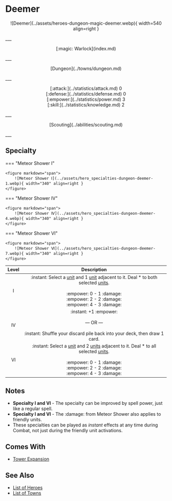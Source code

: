 # Deemer

<p style="text-align: center;" markdown>![Deemer](../assets/heroes-dungeon-magic-deemer.webp){ width=540 align=right }</p>
___
<p style="text-align: center;" markdown>[:magic: Warlock](index.md)</p>
___
<p style="text-align: center;" markdown>[Dungeon](../towns/dungeon.md)</p>
___

<p style="text-align: center;" markdown>[:attack:](../statistics/attack.md)&nbsp;0</br>[:defense:](../statistics/defense.md)&nbsp;0</br>[:empower:](../statistics/power.md)&nbsp;3</br>[:skill:](../statistics/knowledge.md)&nbsp;2</p>
___
<p style="text-align: center;" markdown>[Scouting](../abilities/scouting.md)</p>
___

## Specialty

=== "Meteor Shower Ⅰ"

    <figure markdown="span">
        ![Meteor Shower Ⅰ](../assets/hero_specialties-dungeon-deemer-1.webp){ width="340" align=right }
    </figure>

=== "Meteor Shower Ⅳ"

    <figure markdown="span">
        ![Meteor Shower Ⅳ](../assets/hero_specialties-dungeon-deemer-4.webp){ width="340" align=right }
    </figure>

=== "Meteor Shower Ⅵ"

    <figure markdown="span">
        ![Meteor Shower Ⅵ](../assets/hero_specialties-dungeon-deemer-7.webp){ width="340" align=right }
    </figure>


| Level | Description |
| :---: | :---: |
| Ⅰ | :instant: Select a [unit](../units/index.md) and 1 [unit](../units/index.md) adjacent to it. Deal \* to both selected [units](../units/index.md).<br><br> :empower: 0 - 1 :damage:<br>:empower: 2 - 2 :damage:<br>:empower: 4 - 3 :damage: |
| Ⅳ | :instant: +1 :empower:<br><br>— OR —<br><br>:instant: Shuffle your discard pile back into your deck, then draw 1 card. |
| Ⅵ | :instant: Select a [unit](../units/index.md) and 2 [units](../units/index.md) adjacent to it. Deal \* to all selected [units](../units/index.md).<br><br> :empower: 0 - 1 :damage:<br>:empower: 2 - 2 :damage:<br>:empower: 4 - 3 :damage: |


## Notes

- **Specialty Ⅰ and Ⅵ** - The specialty can be improved by spell power, just like a regular spell.
- **Specialty Ⅰ and Ⅵ** - The :damage: from Meteor Shower also applies to friendly units.
- These specialties can be played as *instant* effects at any time during Combat, not just during the friendly unit activations.


## Comes With

- [Tower Expansion](../content/tower_expansion.md)


## See Also

- [List of Heroes](index.md)
- [List of Towns](../towns/index.md)

